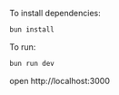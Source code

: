 To install dependencies:
```sh
bun install
```

To run:
```sh
bun run dev
```

open http://localhost:3000



